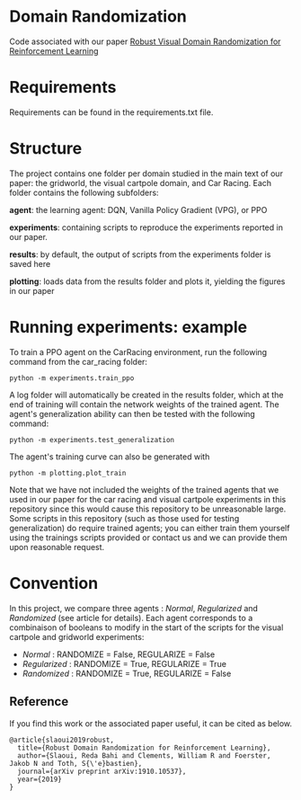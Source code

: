 # Domain Randomization
Code associated with our paper <a href = "https://arxiv.org/abs/1910.10537">Robust Visual Domain Randomization for Reinforcement Learning</a>

# Requirements

Requirements can be found in the requirements.txt file.

# Structure
The project contains one folder per domain studied in the main text of our paper: the gridworld, the visual cartpole domain, and Car Racing. Each folder contains the following subfolders:

**agent**: the learning agent: DQN, Vanilla Policy Gradient (VPG), or PPO

**experiments**: containing scripts to reproduce the experiments reported in our paper.

**results**: by default, the output of scripts from the experiments folder is saved here

**plotting**: loads data from the results folder and plots it, yielding the figures in our paper

# Running experiments: example
To train a PPO agent on the CarRacing environment, run the following command from the car_racing folder:

```
python -m experiments.train_ppo
```

A log folder will automatically be created in the results folder, which at the end of training will contain the network weights of the trained agent. The agent's generalization ability can then be tested with the following command:

```
python -m experiments.test_generalization
```

The agent's training curve can also be generated with

```
python -m plotting.plot_train
```

Note that we have not included the weights of the trained agents that we used in our paper for the car racing and visual cartpole experiments in this repository since this would cause this repository to be unreasonable large. Some scripts in this repository (such as those used for testing generalization) do require trained agents; you can either train them yourself using the trainings scripts provided or contact us and we can provide them upon reasonable request.

# Convention
In this project, we compare three agents : *Normal*, *Regularized* and *Randomized* (see article for details). Each agent corresponds to a combinaison of booleans to modify in the start of the scripts for the visual cartpole and gridworld experiments:
- *Normal* : RANDOMIZE = False, REGULARIZE = False
- *Regularized* : RANDOMIZE = True, REGULARIZE = True
- *Randomized* : RANDOMIZE = True, REGULARIZE = False

## Reference

If you find this work or the associated paper useful, it can be cited as below.

	@article{slaoui2019robust,
	  title={Robust Domain Randomization for Reinforcement Learning},
	  author={Slaoui, Reda Bahi and Clements, William R and Foerster, Jakob N and Toth, S{\'e}bastien},
	  journal={arXiv preprint arXiv:1910.10537},
	  year={2019}
	}

